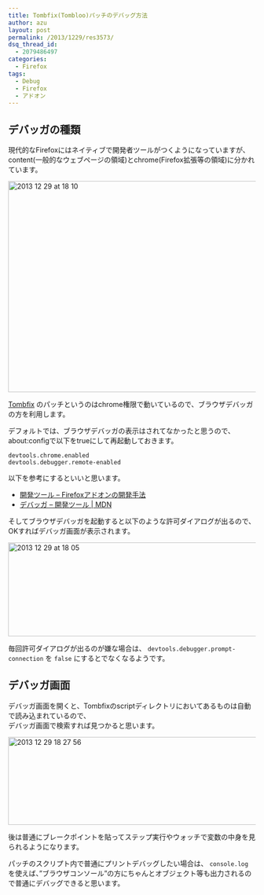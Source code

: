 ```yaml
---
title: Tombfix(Tombloo)パッチのデバッグ方法
author: azu
layout: post
permalink: /2013/1229/res3573/
dsq_thread_id:
  - 2079486497
categories:
  - Firefox
tags:
  - Debug
  - Firefox
  - アドオン
---
```

## デバッガの種類

現代的なFirefoxにはネイティブで開発者ツールがつくようになっていますが、content(一般的なウェブページの領域)とchrome(Firefox拡張等の領域)に分かれています。

<img src="http://efcl.info/wp-content/uploads/2013/12/2013-12-29-at-18.10.png" alt="2013 12 29 at 18 10" title="2013-12-29 at 18.10.png" border="0" width="600" height="430" />

[Tombfix][1] のパッチというのはchrome権限で動いているので、ブラウザデバッガの方を利用します。

デフォルトでは、ブラウザデバッガの表示はされてなかったと思うので、about:configで以下をtrueにして再起動しておきます。

    devtools.chrome.enabled
    devtools.debugger.remote-enabled
    

以下を参考にするといいと思います。

*   [開発ツール &#8211; Firefoxアドオンの開発手法][2]
*   [デバッガ &#8211; 開発ツール | MDN][3]

そしてブラウザデバッガを起動すると以下のような許可ダイアログが出るので、OKすればデバッガ画面が表示されます。

<img src="http://efcl.info/wp-content/uploads/2013/12/2013-12-29-at-18.05.png" alt="2013 12 29 at 18 05" title="2013-12-29 at 18.05.png" border="0" width="506" height="191" />

毎回許可ダイアログが出るのが嫌な場合は、 `devtools.debugger.prompt-connection` を `false` にするとでなくなるようです。

## デバッガ画面

デバッガ画面を開くと、Tombfixのscriptディレクトリにおいてあるものは自動で読み込まれているので、  
デバッガ画面で検索すれば見つかると思います。

<img src="http://efcl.info/wp-content/uploads/2013/12/2013-12-29-18-27-56.jpg" alt="2013 12 29 18 27 56" title=" 2013-12-29 18-27-56.jpg" border="0" width="600" height="179" />

後は普通にブレークポイントを貼ってステップ実行やウォッチで変数の中身を見られるようになります。

パッチのスクリプト内で普通にプリントデバッグしたい場合は、 `console.log` を使えば、&#8221;ブラウザコンソール&#8221;の方にちゃんとオブジェクト等も出力されるので普通にデバッグできると思います。

 [1]: https://github.com/tombfix "Tombfix"
 [2]: http://www.crystal-creation.com/web-appli/technical-information/browser/firefox/add-on/develop/introduction/tool/ "開発ツール - Firefoxアドオンの開発手法"
 [3]: https://developer.mozilla.org/ja/docs/Tools/Debugger "デバッガ - 開発ツール | MDN"